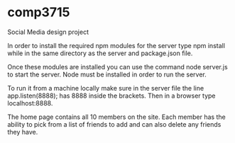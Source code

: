 # comp3715
Social Media design project

In order to install the required npm modules for the server type npm install while in the same directory as the server and package.json file.

Once these modules are installed you can use the command node server.js to start the server. Node must be installed in order to run the server.

To run it from a machine locally make sure in the server file the line app.listen(8888); has 8888 inside the brackets. Then in a browser type localhost:8888.

The home page contains all 10 members on the site. Each member has the ability to pick from a list of friends to add and can also delete any friends they have. 
